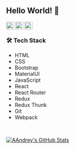 ## Hello World! 👋</h2>

<a href="https://www.linkedin.com/in/arakelyan-andrey/">
  <img align="left" alt="Andrey's Linkdein" width="22px" src="https://cdn.jsdelivr.net/npm/simple-icons@v3/icons/linkedin.svg" />
</a>
<a href="https://github.com/andryush">
  <img align="left" alt="Andrey's Github" width="22px" src="https://cdn.jsdelivr.net/npm/simple-icons@v3/icons/github.svg" />
</a>
<a href="https://t.me/username3373">
  <img align="left" alt="Andrey's Telegram" width="22px" src="https://cdn.jsdelivr.net/npm/simple-icons@v3/icons/telegram.svg" />
</a>
<br />

<h3>🛠 Tech Stack</h3>

- HTML
- CSS
- Bootstrap
- MaterialUI
- JavaScript
- React
- React Router
- Redux
- Redux Thunk
- Git
- Webpack

<br/>

[![AAndrey's GitHub Stats](https://github-readme-stats.vercel.app/api?username=andryush&show_icons=true)](https://github.com/AVS1508)
